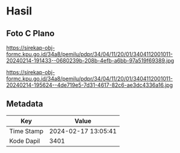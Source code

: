 # Hasil

## Foto C Plano

https://sirekap-obj-formc.kpu.go.id/34a8/pemilu/pdpr/34/04/11/20/01/3404112001011-20240214-191433--0680239b-208b-4efb-a6bb-97a519f69389.jpg

https://sirekap-obj-formc.kpu.go.id/34a8/pemilu/pdpr/34/04/11/20/01/3404112001011-20240214-195624--4de719e5-7d31-4617-82c6-ae3dc4336a16.jpg


## Metadata

| Key        | Value               |
| ---------- | ------------------- |
| Time Stamp | 2024-02-17 13:05:41 |
| Kode Dapil | 3401                |



